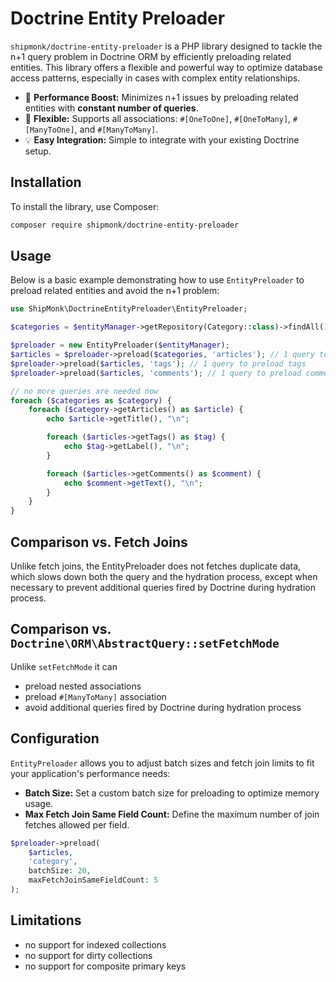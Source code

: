 # Doctrine Entity Preloader

`shipmonk/doctrine-entity-preloader` is a PHP library designed to tackle the n+1 query problem in Doctrine ORM by efficiently preloading related entities. This library offers a flexible and powerful way to optimize database access patterns, especially in cases with complex entity relationships.

- 🚀 **Performance Boost:** Minimizes n+1 issues by preloading related entities with **constant number of queries**.
- 🔄 **Flexible:** Supports all associations: `#[OneToOne]`, `#[OneToMany]`, `#[ManyToOne]`, and `#[ManyToMany]`.
- 💡 **Easy Integration:** Simple to integrate with your existing Doctrine setup.

## Installation

To install the library, use Composer:

```sh
composer require shipmonk/doctrine-entity-preloader
```

## Usage

Below is a basic example demonstrating how to use `EntityPreloader` to preload related entities and avoid the n+1 problem:

```php
use ShipMonk\DoctrineEntityPreloader\EntityPreloader;

$categories = $entityManager->getRepository(Category::class)->findAll();

$preloader = new EntityPreloader($entityManager);
$articles = $preloader->preload($categories, 'articles'); // 1 query to preload articles
$preloader->preload($articles, 'tags'); // 1 query to preload tags
$preloader->preload($articles, 'comments'); // 1 query to preload comments

// no more queries are needed now
foreach ($categories as $category) {
    foreach ($category->getArticles() as $article) {
        echo $article->getTitle(), "\n";

        foreach ($articles->getTags() as $tag) {
            echo $tag->getLabel(), "\n";
        }

        foreach ($articles->getComments() as $comment) {
            echo $comment->getText(), "\n";
        }
    }
}
```

## Comparison vs. Fetch Joins

Unlike fetch joins, the EntityPreloader does not fetches duplicate data, which slows down both the query and the hydration process, except when necessary to prevent additional queries fired by Doctrine during hydration process.

## Comparison vs. `Doctrine\ORM\AbstractQuery::setFetchMode`

Unlike `setFetchMode` it can

* preload nested associations
* preload `#[ManyToMany]` association
* avoid additional queries fired by Doctrine during hydration process

## Configuration

`EntityPreloader` allows you to adjust batch sizes and fetch join limits to fit your application's performance needs:

- **Batch Size:** Set a custom batch size for preloading to optimize memory usage.
- **Max Fetch Join Same Field Count:** Define the maximum number of join fetches allowed per field.

```php
$preloader->preload(
    $articles,
    'category',
    batchSize: 20,
    maxFetchJoinSameFieldCount: 5
);
```


## Limitations

- no support for indexed collections
- no support for dirty collections
- no support for composite primary keys
